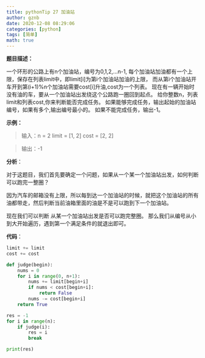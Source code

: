 ```yaml
---
title: pythonTip 27 加油站
author: gznb
date: 2020-12-08 08:29:06
categories: [python]
tags: [简单]
math: true
---
```




**题目描述：**

一个环形的公路上有n个加油站，编号为0,1,2,...n-1, 每个加油站加油都有一个上限，保存在列表limit中，即limit[i]为第i个加油站加油的上限， 而从第i个加油站开车开到第(i+1)%n个加油站需要cost[i]升油,cost为一个列表。 现在有一辆开始时没有油的车，要从一个加油站出发绕这个公路跑一圈回到起点。 给你整数n，列表limit和列表cost,你来判断能否完成任务。 如果能够完成任务，输出起始的加油站编号，如果有多个,输出编号最小的。 如果不能完成任务，输出-1。



**示例：**

>输入：n = 2 limit = [1, 2] cost = [2, 2]

> 输出：-1



**分析**：

对于这题目，我们首先要确定一个问题，如果从一个某一个加油站出发，如何判断可以跑完一整圈？

因为汽车的邮箱没有上限，所以每到达一个加油站的时候，就把这个加油站的所有油都带走，然后判断当前油箱里面的油是不是可以跑到下一个加油站。

现在我们可以判断 从某一个加油站出发是否可以跑完整圈。 那么我们从编号从小到大开始遍历，遇到第一个满足条件的就退出即可。



**代码**：

```python
limit += limit
cost += cost

def judge(begin):
    nums = 0
    for i in range(0, n+1):
        nums += limit[begin+i]
        if nums < cost[begin+i]:
            return False
        nums -= cost[begin+i]
    return True

res = -1
for i in range(n):
    if judge(i):
        res = i
        break

print(res)
```

